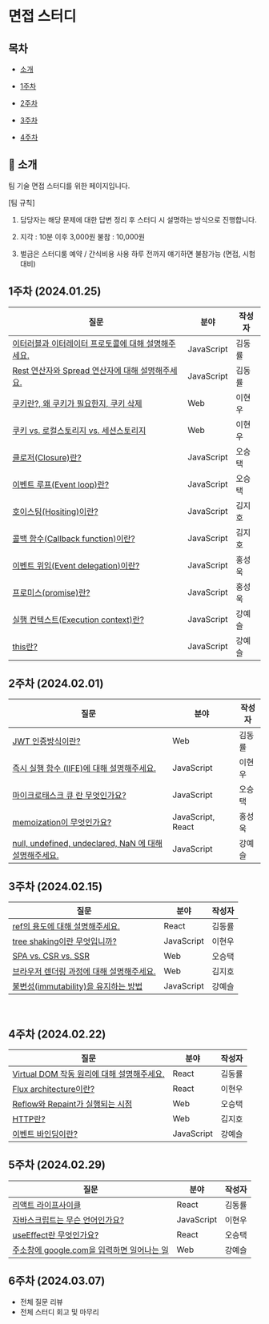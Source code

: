 # 면접 스터디



## 목차

- [소개](#bow-소개)

- [1주차](#1주차-(2024.01.25))

- [2주차](#2주차-(2024.02.01))

- [3주차](#3주차-(2024.02.15))

- [4주차](#4주차-(2024.02.22))

   

## :bow: 소개

팀 기술 면접 스터디를 위한 페이지입니다.  

[팀 규칙]

1. 담당자는 해당 문제에 대한 답변 정리 후 스터디 시 설명하는 방식으로 진행합니다. 

2. 지각 : 10분 이후 3,000원
   불참 : 10,000원

3. 벌금은 스터디룸 예약 / 간식비용 사용
   하루 전까지 얘기하면 불참가능 (면접, 시험대비)

  

## 1주차 (2024.01.25)

| 질문                                                         | 분야       | 작성자 |
| ------------------------------------------------------------ | ---------- | ------ |
| [이터러블과 이터레이터 프로토콜에 대해 설명해주세요.](/dongryul/iteration.md) | JavaScript | 김동률 |
| [Rest 연산자와 Spread 연산자에 대해 설명해주세요.](/dongryul/rest,spread,destructuring.md) | JavaScript | 김동률 |
| [쿠키란?, 왜 쿠키가 필요한지, 쿠키 삭제](/hyunwlee/cookie.md) | Web        | 이현우 |
| [쿠키 vs. 로컬스토리지 vs. 세션스토리지](/hyunwlee/cookie%20vs.%20localStorage%20vs.%20sessionStorage.md) | Web        | 이현우 |
| [클로저(Closure)란?](/seungtaek/closure.md)                  | JavaScript | 오승택 |
| [이벤트 루프(Event loop)란?](/seungtaek/event-loop.md)       | JavaScript | 오승택 |
| [호이스팅(Hositing)이란?](/kjeeu/Hoisting.md)                | JavaScript | 김지호 |
| [콜백 함수(Callback function)이란?](/kjeeu/Callback.md)      | JavaScript | 김지호 |
| [이벤트 위임(Event delegation)이란?](/ukss/event-delegation.md) | JavaScript | 홍성욱 |
| [프로미스(promise)란?](/ukss/promise.md)                     | JavaScript | 홍성욱 |
| [실행 컨텍스트(Execution context)란?](/yeseul/Execution%20Context.md) | JavaScript | 강예슬 |
| [this란?](/yeseul/This.md)                                   | JavaScript | 강예슬 |

  

## 2주차 (2024.02.01)

| 질문                                                         | 분야              | 작성자 |
| ------------------------------------------------------------ | ----------------- | ------ |
| [JWT 인증방식이란?](/dongryul/jwt.md)                        | Web               | 김동률 |
| [즉시 실행 함수 (IIFE)에 대해 설명해주세요.](/hyunwlee/IIFE.md) | JavaScript        | 이현우 |
| [마이크로태스크 큐 란 무엇인가요?](/seungtaek/microtask.md)  | JavaScript        | 오승택 |
| [memoization이 무엇인가요?](/ukss/memoization.md)            | JavaScript, React | 홍성욱 |
| [null, undefined, undeclared, NaN 에 대해 설명해주세요.](/yeseul/null%2C%20undefined%2C%20undeclared%2C%20NaN.md) | JavaScript        | 강예슬 |

  

## 3주차 (2024.02.15)

| 질문                                                         | 분야       | 작성자 |
| ------------------------------------------------------------ | ---------- | ------ |
| [ref의 용도에 대해 설명해주세요.](/dongryul/ref.md)          | React      | 김동률 |
| [tree shaking이란 무엇입니까?](/hyunwlee/treeShaking.md)     | JavaScript | 이현우 |
| [SPA vs. CSR vs. SSR](/seungtaek/spa-scr-ssr.md)             | Web        | 오승택 |
| [브라우저 렌더링 과정에 대해 설명해주세요.](/kjeeu/browserRendering.md) | Web        | 김지호 |
| [불변성(immutability)을 유지하는 방법](/yeseul/imutability.md) | JavaScript | 강예슬 |

​    

## 4주차 (2024.02.22)

| 질문                                                         | 분야       | 작성자 |
| ------------------------------------------------------------ | ---------- | ------ |
| [Virtual DOM 작동 원리에 대해 설명해주세요.](/dongryul/virtualDOM.md) | React      | 김동률 |
| [Flux architecture이란?](/hyunwlee/flux-architecture.md)     | React      | 이현우 |
| [Reflow와 Repaint가 실행되는 시점](/seungtaek/reflow-repaint.md) | Web        | 오승택 |
| [HTTP란?](/kjeeu/김지호%3A%204주차%20정리내용%20업로드.md)   | Web        | 김지호 |
| [이벤트 바인딩이란?](/yeseul/event%20binding.md)             | JavaScript | 강예슬 |

## 5주차 (2024.02.29)

| 질문                                                         | 분야       | 작성자 |
| ------------------------------------------------------------ | ---------- | ------ |
| [리액트 라이프사이클 ](/dongryul/lifeCycle.md) | React      | 김동률 |
| [자바스크립트는 무슨 언어인가요?](/hyunwlee/what-is-js.md)     | JavaScript      | 이현우 |
| [useEffect란 무엇인가요?](/seungtaek/useEffect.md) | React       | 오승택 |
| [주소창에 google.com을 입력하면 일어나는 일](yeseul/주소창에-google.com을-입력하면-일어나는-일.md)          | Web | 강예슬 |

## 6주차 (2024.03.07)
- 전체 질문 리뷰
- 전체 스터디 회고 및 마무리
